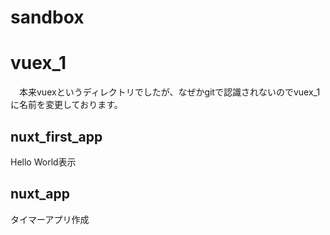 # sandbox

# vuex_1
　本来vuexというディレクトリでしたが、なぜかgitで認識されないのでvuex_1に名前を変更しております。 
 
## nuxt_first_app
Hello World表示 
 
## nuxt_app
タイマーアプリ作成
